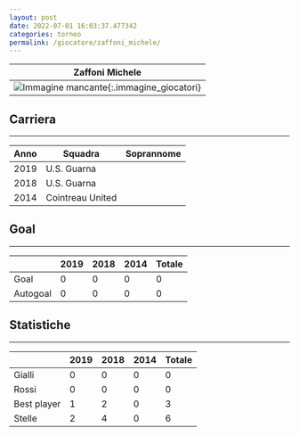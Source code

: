```yaml
---
layout: post
date: 2022-07-01 16:03:37.477342
categories: torneo
permalink: /giocatore/zaffoni_michele/
---
```

<link rel='stylesheets' href='./../assets/giocatori.css'>

| Zaffoni Michele |
|:-----:|
| ![Immagine mancante]('./../../assets/giocatori/zaffoni_michele.png){:.immagine_giocatori} |


## Carriera
----

|Anno|Squadra|Soprannome|
|:---:|---|---|
|2019|U.S. Guarna||
|2018|U.S. Guarna||
|2014|Cointreau United||


## Goal
----

| |2019|2018|2014| Totale |
|---|---|---|---|---|
|Goal|0|0|0|0|
|Autogoal|0|0|0|0|


## Statistiche
----

| |2019|2018|2014| Totale |
|---|---|---|---|---|
|Gialli|0|0|0|0|
|Rossi|0|0|0|0|
|Best player|1|2|0|3|
|Stelle|2|4|0|6|